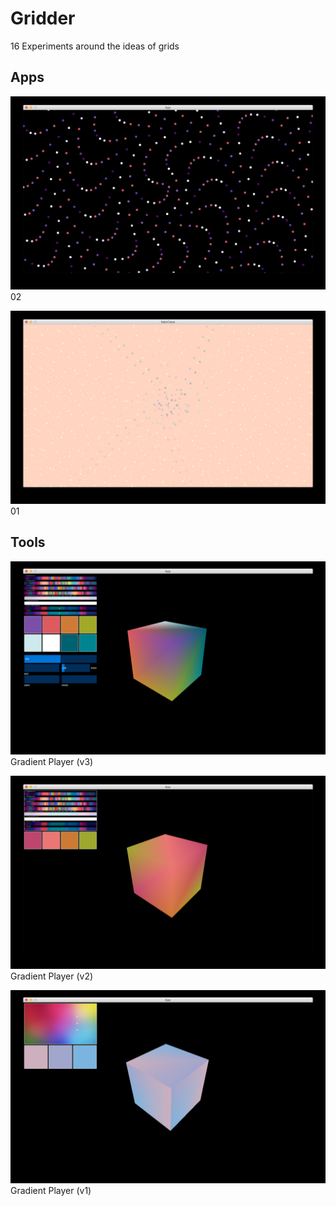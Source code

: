 # Gridder

16 Experiments around the ideas of grids

## Apps

![Screenshot 02](doc/02.jpg)
02

![Screenshot 01](doc/01.jpg)
01

## Tools

![Gradient Player](doc/gradient-player-v3.jpg)
Gradient Player (v3)

![Gradient Player](doc/gradient-player-v2.jpg)
Gradient Player (v2)

![Gradient Player](doc/gradient-player-v1.jpg)
Gradient Player (v1)

